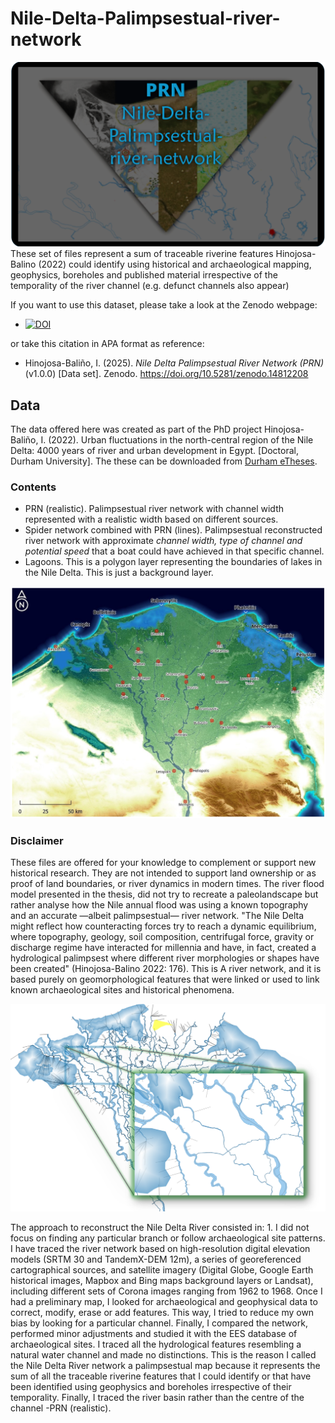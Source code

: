 # Nile-Delta-Palimpsestual-river-network
![Portadilla](images/portada.png "Urban fluctuations in the north-central region of the Nile Delta")
These set of files represent a sum of traceable riverine features Hinojosa-Balino (2022) could identify using historical and archaeological mapping, geophysics, boreholes and published material irrespective of the temporality of the river channel (e.g. defunct channels also appear)

If you want to use this dataset, please take a look at the Zenodo webpage:
- [![DOI](https://zenodo.org/badge/DOI/10.5281/zenodo.14812208.svg)](https://doi.org/10.5281/zenodo.14812208)

or take this citation in APA format as reference:
- Hinojosa-Baliño, I. (2025). *Nile Delta Palimpsestual River Network (PRN)* (v1.0.0) [Data set]. Zenodo. https://doi.org/10.5281/zenodo.14812208

## Data

The data offered here was created as part of the PhD project Hinojosa-Baliño, I. (2022). Urban fluctuations in the north-central region of the Nile Delta: 4000 years of river and urban development in Egypt. [Doctoral, Durham University]. The these can be downloaded from [Durham eTheses](http://etheses.dur.ac.uk/14524/).

### Contents

- PRN (realistic). Palimpsestual river network with channel width represented with a realistic width based on different sources.
- Spider network combined with PRN (lines). Palimpsestual reconstructed river network with approximate <em>channel width, type of channel and potential speed</em> that a boat could have achieved in that specific channel. 
- Lagoons. This is a polygon layer representing the boundaries of lakes in the Nile Delta. This is just a background layer.


![Representación](images/presentacion.png "PRN with a satellite image background")

### Disclaimer

These files are offered for your knowledge to complement or support new historical research. They are not intended to support land ownership or as proof of land boundaries, or river dynamics in modern times. The river flood model presented in the thesis, did not try to recreate a paleolandscape but rather analyse how the Nile annual flood was using a known topography and an accurate —albeit palimpsestual— river network. "The Nile Delta might reflect how counteracting forces try to reach a dynamic equilibrium, where topography, geology, soil composition, centrifugal force, gravity or discharge regime have interacted for millennia and have, in fact, created a hydrological palimpsest where different river morphologies or shapes have been created" (Hinojosa-Balino 2022: 176). This is A river network, and it is based purely on geomorphological features that were linked or used to link known archaeological sites and historical phenomena.

![Detalle](images/detail.png "Detail of the layers available")

The approach to reconstruct the Nile Delta River consisted in: 1. I did not focus on finding any particular branch or follow archaeological site patterns. I have traced the river network based on high-resolution digital elevation models (SRTM 30 and TandemX-DEM 12m), a series of georeferenced cartographical sources, and satellite imagery (Digital Globe, Google Earth historical images, Mapbox and Bing maps background layers or Landsat), including different sets of Corona images ranging from 1962 to 1968. Once I had a preliminary map, I looked for archaeological and geophysical data to correct, modify, erase or add features. This way, I tried to reduce my own bias by looking for a particular channel. Finally, I compared the network, performed minor adjustments and studied it with the EES database of archaeological sites. I traced all the hydrological features resembling a natural water channel and made no distinctions. This is the reason I called the Nile Delta River network a palimpsestual map because it represents the sum of all the traceable riverine features that I could identify or that have been identified using geophysics and boreholes irrespective of their temporality. Finally, I traced the river basin rather than the centre of the channel -PRN (realistic).

